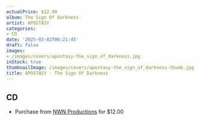 ```yaml
---
actualPrice: $12.00
album: The Sign Of Darkness
artist: APOSTASY
categories:
- CD
date: '2025-03-02T06:21:45'
draft: false
images:
- /images/covers/apostasy-the_sign_of_darkness.jpg
inStock: true
thumbnailImage: /images/covers/apostasy-the_sign_of_darkness-thumb.jpg
title: APOSTASY - The Sign Of Darkness
---
```


## CD
* Purchase from [NWN Productions](http://shop.nwnprod.com/index.php?route=product/product&path=93&product_id=54328&sort=pd.name&order=ASC) for $12.00
